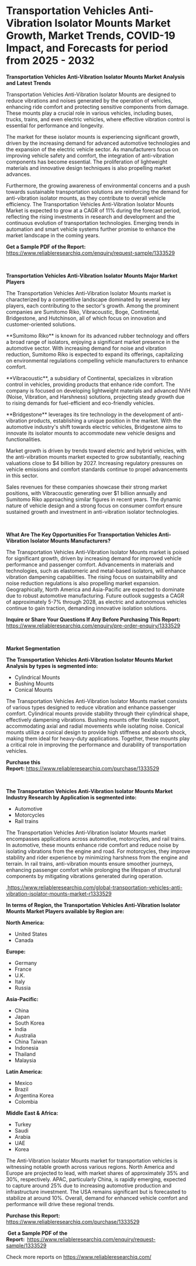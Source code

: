 <p><h1>Transportation Vehicles Anti-Vibration Isolator Mounts Market Growth, Market Trends, COVID-19 Impact, and Forecasts for period from 2025 - 2032</h1></p><p><strong>Transportation Vehicles Anti-Vibration Isolator Mounts Market Analysis and Latest Trends</strong></p>
<p><p>Transportation Vehicles Anti-Vibration Isolator Mounts are designed to reduce vibrations and noises generated by the operation of vehicles, enhancing ride comfort and protecting sensitive components from damage. These mounts play a crucial role in various vehicles, including buses, trucks, trains, and even electric vehicles, where effective vibration control is essential for performance and longevity.</p><p>The market for these isolator mounts is experiencing significant growth, driven by the increasing demand for advanced automotive technologies and the expansion of the electric vehicle sector. As manufacturers focus on improving vehicle safety and comfort, the integration of anti-vibration components has become essential. The proliferation of lightweight materials and innovative design techniques is also propelling market advances.</p><p>Furthermore, the growing awareness of environmental concerns and a push towards sustainable transportation solutions are reinforcing the demand for anti-vibration isolator mounts, as they contribute to overall vehicle efficiency. The Transportation Vehicles Anti-Vibration Isolator Mounts Market is expected to grow at a CAGR of 11% during the forecast period, reflecting the rising investments in research and development and the continuous evolution of transportation technologies. Emerging trends in automation and smart vehicle systems further promise to enhance the market landscape in the coming years.</p></p>
<p><strong>Get a Sample PDF of the Report:&nbsp;</strong> <a href="https://www.reliableresearchiq.com/enquiry/request-sample/1333529?utm_campaign=2310&utm_medium=2&utm_source=Github&utm_content=ia&utm_term=24032025&utm_id=transportation-vehicles-anti-vibration-isolator-mounts">https://www.reliableresearchiq.com/enquiry/request-sample/1333529</a></p>
<p>&nbsp;</p>
<p><strong>Transportation Vehicles Anti-Vibration Isolator Mounts Major Market Players</strong></p>
<p><p>The Transportation Vehicles Anti-Vibration Isolator Mounts market is characterized by a competitive landscape dominated by several key players, each contributing to the sector's growth. Among the prominent companies are Sumitomo Riko, Vibracoustic, Boge, Continental, Bridgestone, and Hutchinson, all of which focus on innovation and customer-oriented solutions.</p><p>**Sumitomo Riko** is known for its advanced rubber technology and offers a broad range of isolators, enjoying a significant market presence in the automotive sector. With increasing demand for noise and vibration reduction, Sumitomo Riko is expected to expand its offerings, capitalizing on environmental regulations compelling vehicle manufacturers to enhance comfort.</p><p>**Vibracoustic**, a subsidiary of Continental, specializes in vibration control in vehicles, providing products that enhance ride comfort. The company is focused on developing lightweight materials and advanced NVH (Noise, Vibration, and Harshness) solutions, projecting steady growth due to rising demands for fuel-efficient and eco-friendly vehicles.</p><p>**Bridgestone** leverages its tire technology in the development of anti-vibration products, establishing a unique position in the market. With the automotive industry's shift towards electric vehicles, Bridgestone aims to innovate its isolator mounts to accommodate new vehicle designs and functionalities.</p><p>Market growth is driven by trends toward electric and hybrid vehicles, with the anti-vibration mounts market expected to grow substantially, reaching valuations close to $4 billion by 2027. Increasing regulatory pressures on vehicle emissions and comfort standards continue to propel advancements in this sector. </p><p>Sales revenues for these companies showcase their strong market positions, with Vibracoustic generating over $1 billion annually and Sumitomo Riko approaching similar figures in recent years. The dynamic nature of vehicle design and a strong focus on consumer comfort ensure sustained growth and investment in anti-vibration isolator technologies.</p></p>
<p>&nbsp;</p>
<p><strong>What Are The Key Opportunities For Transportation Vehicles Anti-Vibration Isolator Mounts Manufacturers?</strong></p>
<p><p>The Transportation Vehicles Anti-Vibration Isolator Mounts market is poised for significant growth, driven by increasing demand for improved vehicle performance and passenger comfort. Advancements in materials and technologies, such as elastomeric and metal-based isolators, will enhance vibration dampening capabilities. The rising focus on sustainability and noise reduction regulations is also propelling market expansion. Geographically, North America and Asia-Pacific are expected to dominate due to robust automotive manufacturing. Future outlook suggests a CAGR of approximately 5-7% through 2028, as electric and autonomous vehicles continue to gain traction, demanding innovative isolation solutions.</p></p>
<p><strong>Inquire or Share Your Questions If Any Before Purchasing This Report:</strong> <a href="https://www.reliableresearchiq.com/enquiry/pre-order-enquiry/1333529?utm_campaign=2310&utm_medium=2&utm_source=Github&utm_content=ia&utm_term=24032025&utm_id=transportation-vehicles-anti-vibration-isolator-mounts">https://www.reliableresearchiq.com/enquiry/pre-order-enquiry/1333529</a></p>
<p>&nbsp;</p>
<p><strong>Market Segmentation</strong></p>
<p><strong>The Transportation Vehicles Anti-Vibration Isolator Mounts Market Analysis by types is segmented into:</strong></p>
<p><ul><li>Cylindrical Mounts</li><li>Bushing Mounts</li><li>Conical Mounts</li></ul></p>
<p><p>The Transportation Vehicles Anti-Vibration Isolator Mounts market consists of various types designed to reduce vibration and enhance passenger comfort. Cylindrical mounts provide stability through their cylindrical shape, effectively dampening vibrations. Bushing mounts offer flexible support, accommodating axial and radial movements while isolating noise. Conical mounts utilize a conical design to provide high stiffness and absorb shock, making them ideal for heavy-duty applications. Together, these mounts play a critical role in improving the performance and durability of transportation vehicles.</p></p>
<p><strong>Purchase this Report:&nbsp;</strong><a href="https://www.reliableresearchiq.com/purchase/1333529?utm_campaign=2310&utm_medium=2&utm_source=Github&utm_content=ia&utm_term=24032025&utm_id=transportation-vehicles-anti-vibration-isolator-mounts">https://www.reliableresearchiq.com/purchase/1333529</a></p>
<p>&nbsp;</p>
<p><strong>The Transportation Vehicles Anti-Vibration Isolator Mounts Market Industry Research by Application is segmented into:</strong></p>
<p><ul><li>Automotive</li><li>Motorcycles</li><li>Rail trains</li></ul></p>
<p><p>The Transportation Vehicles Anti-Vibration Isolator Mounts market encompasses applications across automotive, motorcycles, and rail trains. In automotive, these mounts enhance ride comfort and reduce noise by isolating vibrations from the engine and road. For motorcycles, they improve stability and rider experience by minimizing harshness from the engine and terrain. In rail trains, anti-vibration mounts ensure smoother journeys, enhancing passenger comfort while prolonging the lifespan of structural components by mitigating vibrations generated during operation.</p></p>
<p><a href="https://www.reliableresearchiq.com/global-transportation-vehicles-anti-vibration-isolator-mounts-market-r1333529?utm_campaign=2310&utm_medium=2&utm_source=Github&utm_content=ia&utm_term=24032025&utm_id=transportation-vehicles-anti-vibration-isolator-mounts">&nbsp;https://www.reliableresearchiq.com/global-transportation-vehicles-anti-vibration-isolator-mounts-market-r1333529</a></p>
<p><strong>In terms of Region, the Transportation Vehicles Anti-Vibration Isolator Mounts Market Players available by Region are:</strong></p>
<p>
    <p> <strong> North America: </strong>
        <ul>
            <li>United States</li>
            <li>Canada</li>
        </ul>
        </p> 
    <p> <strong> Europe: </strong>
        <ul>
            <li>Germany</li>
            <li>France</li>
            <li>U.K.</li>
            <li>Italy</li>
            <li>Russia</li>
        </ul>
        </p> 
    <p> <strong> Asia-Pacific: </strong>
        <ul>
            <li>China</li>
            <li>Japan</li>
            <li>South Korea</li>
            <li>India</li>
            <li>Australia</li>
            <li>China Taiwan</li>
            <li>Indonesia</li>
            <li>Thailand</li>
            <li>Malaysia</li>
        </ul>
        </p> 
    <p> <strong> Latin America: </strong>
        <ul>
            <li>Mexico</li>
            <li>Brazil</li>
            <li>Argentina Korea</li>
            <li>Colombia</li>
        </ul>
        </p> 
    <p> <strong> Middle East & Africa: </strong>
        <ul>
            <li>Turkey</li>
            <li>Saudi</li>
            <li>Arabia</li>
            <li>UAE</li>
            <li>Korea</li>
        </ul>
    </p>
    </p>
<p><p>The Anti-Vibration Isolator Mounts market for transportation vehicles is witnessing notable growth across various regions. North America and Europe are projected to lead, with market shares of approximately 35% and 30%, respectively. APAC, particularly China, is rapidly emerging, expected to capture around 25% due to increasing automotive production and infrastructure investment. The USA remains significant but is forecasted to stabilize at around 10%. Overall, demand for enhanced vehicle comfort and performance will drive these regional trends.</p></p>
<p><strong>Purchase this Report: </strong><a href="https://www.reliableresearchiq.com/purchase/1333529?utm_campaign=2310&utm_medium=2&utm_source=Github&utm_content=ia&utm_term=24032025&utm_id=transportation-vehicles-anti-vibration-isolator-mounts">https://www.reliableresearchiq.com/purchase/1333529</a></p>
<p>&nbsp;<strong>Get a Sample PDF of the Report:&nbsp;&nbsp;</strong><a href="https://www.reliableresearchiq.com/enquiry/request-sample/1333529?utm_campaign=2310&utm_medium=2&utm_source=Github&utm_content=ia&utm_term=24032025&utm_id=transportation-vehicles-anti-vibration-isolator-mounts">https://www.reliableresearchiq.com/enquiry/request-sample/1333529</a></p>
<p><strong></strong></p>
<p>Check more reports on <a href="https://www.reliableresearchiq.com/?utm_campaign=2310&utm_medium=2&utm_source=Github&utm_content=ia&utm_term=24032025&utm_id=transportation-vehicles-anti-vibration-isolator-mounts">https://www.reliableresearchiq.com/</a></p>